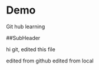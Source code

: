 # Demo

Git hub learning


##SubHeader

hi git, edited this file

edited from github
edited from local
